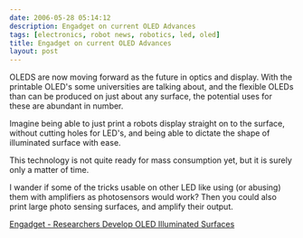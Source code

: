 ```yaml
---
date: 2006-05-28 05:14:12
description: Engadget on current OLED Advances
tags: [electronics, robot news, robotics, led, oled]
title: Engadget on current OLED Advances
layout: post
---
```

OLEDS are now moving forward as the future in optics and display. With the printable OLED's some universities are talking about, and the flexible OLEDs than can be produced on just about any surface, the potential uses for these are abundant in number.

Imagine being able to just print a robots display straight on to the surface, without cutting holes for LED's, and being able to dictate the shape of illuminated surface with ease.

 This technology is not quite ready for mass consumption yet, but it is surely only a matter of time.

I wander if some of the tricks usable on other LED like using (or abusing) them with amplifiers as photosensors would work? Then you could also print large photo sensing surfaces, and amplify their output.

[Engadget - Researchers Develop OLED Illuminated Surfaces](http://www.engadget.com/2006/05/28/researchers-develop-oled-illuminated-surfaces/)

